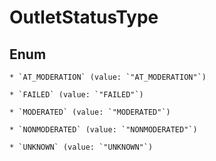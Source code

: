 
# OutletStatusType

## Enum


    * `AT_MODERATION` (value: `"AT_MODERATION"`)

    * `FAILED` (value: `"FAILED"`)

    * `MODERATED` (value: `"MODERATED"`)

    * `NONMODERATED` (value: `"NONMODERATED"`)

    * `UNKNOWN` (value: `"UNKNOWN"`)



